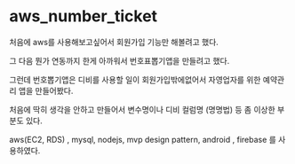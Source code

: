 # aws_number_ticket
처음에 aws를 사용해보고싶어서 회원가입 기능만 해볼려고 했다.

그 다음 뭔가 연동까지 한게 아까워서 번호표뽑기앱을 만들려고 했다.

그런데 번호뽑기앱은 디비를 사용할 일이 회원가입밖에없어서 자영업자를 위한 예약관리 앱을 만들어봤다.

처음에 딱히 생각을 안하고 만들어서 변수명이나 디비 컬럼명 (명명법) 등 좀 이상한 부분도 있다.

aws(EC2, RDS) , mysql, nodejs, mvp design pattern, android , firebase 를 사용하였다.


